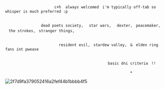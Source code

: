 

                          c+h  always welcomedㅤi'm typically off-tab so whisper is much preferred :p


                    dead poets society,ㅤ star wars,ㅤ dexter,ㅤpeacemaker,ㅤthe strokes,ㅤstranger things,

  
                            resident evil,ㅤstardew valley,ㅤ&ㅤelden ring fans int pwease 

  
                                                  basic dni criteriaㅤ!!
  
                                                            ⌖ 

![2f7d9fa379052416a2fef44b1bbbb4f5](https://github.com/user-attachments/assets/35009c8f-e61a-46e7-9ec5-2026c1f2406f)
